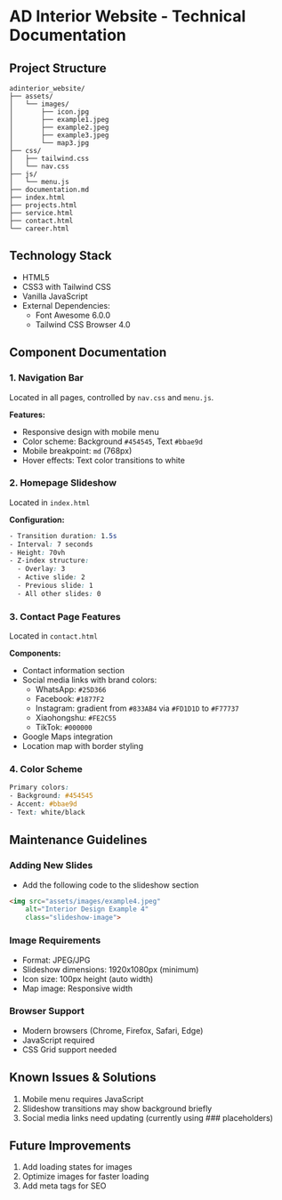 # AD Interior Website - Technical Documentation

## Project Structure
```
adinterior_website/
├── assets/
│   └── images/
│       ├── icon.jpg
│       ├── example1.jpeg
│       ├── example2.jpeg
│       ├── example3.jpeg
│       └── map3.jpg
├── css/
│   ├── tailwind.css
│   └── nav.css
├── js/
│   └── menu.js
├── documentation.md
├── index.html
├── projects.html
├── service.html
├── contact.html
└── career.html
```

## Technology Stack
- HTML5
- CSS3 with Tailwind CSS
- Vanilla JavaScript
- External Dependencies:
  - Font Awesome 6.0.0
  - Tailwind CSS Browser 4.0

## Component Documentation

### 1. Navigation Bar
Located in all pages, controlled by `nav.css` and `menu.js`.

**Features:**
- Responsive design with mobile menu
- Color scheme: Background `#454545`, Text `#bbae9d`
- Mobile breakpoint: `md` (768px)
- Hover effects: Text color transitions to white

### 2. Homepage Slideshow
Located in `index.html`

**Configuration:**
```css
- Transition duration: 1.5s
- Interval: 7 seconds
- Height: 70vh
- Z-index structure:
  - Overlay: 3
  - Active slide: 2
  - Previous slide: 1
  - All other slides: 0
```

### 3. Contact Page Features
Located in `contact.html`

**Components:**
- Contact information section
- Social media links with brand colors:
  - WhatsApp: `#25D366`
  - Facebook: `#1877F2`
  - Instagram: gradient from `#833AB4` via `#FD1D1D` to `#F77737`
  - Xiaohongshu: `#FE2C55`
  - TikTok: `#000000`
- Google Maps integration
- Location map with border styling

### 4. Color Scheme
```css
Primary colors:
- Background: #454545
- Accent: #bbae9d
- Text: white/black
```

## Maintenance Guidelines

### Adding New Slides
  - Add the following code to the slideshow section
```html
<img src="assets/images/example4.jpeg" 
    alt="Interior Design Example 4" 
    class="slideshow-image">
```

### Image Requirements
- Format: JPEG/JPG
- Slideshow dimensions: 1920x1080px (minimum)
- Icon size: 100px height (auto width)
- Map image: Responsive width

### Browser Support
- Modern browsers (Chrome, Firefox, Safari, Edge)
- JavaScript required
- CSS Grid support needed

## Known Issues & Solutions
1. Mobile menu requires JavaScript
2. Slideshow transitions may show background briefly
3. Social media links need updating (currently using ### placeholders)

## Future Improvements
1. Add loading states for images
2. Optimize images for faster loading
3. Add meta tags for SEO
